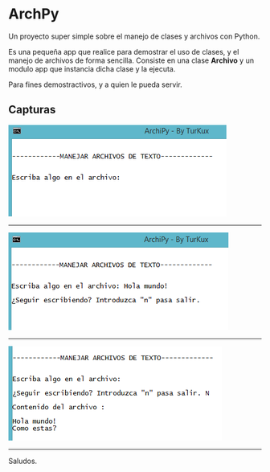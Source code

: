 ArchPy
======

Un proyecto super simple sobre el manejo de clases y archivos con Python.

Es una pequeña app que realice para demostrar el uso de clases, y el manejo de archivos de forma sencilla. Consiste en una clase <strong>Archivo</strong> y un modulo app que instancia dicha clase y la ejecuta.

Para fines demostractivos, y a quien le pueda servir.

<h2>Capturas</h2>

<img src="https://raw.githubusercontent.com/TurKux/archpy/master/capturas/Captura01.PNG" alt="Pantalla inicial.">
<hr>
<img src="https://raw.githubusercontent.com/TurKux/archpy/master/capturas/Captura02.PNG" alt="Pantalla Más entradas.">
<hr>
<img src="https://raw.githubusercontent.com/TurKux/archpy/master/capturas/Captura03.PNG" alt="Pantalla mostrando el archivo.">
<hr>

Saludos.
